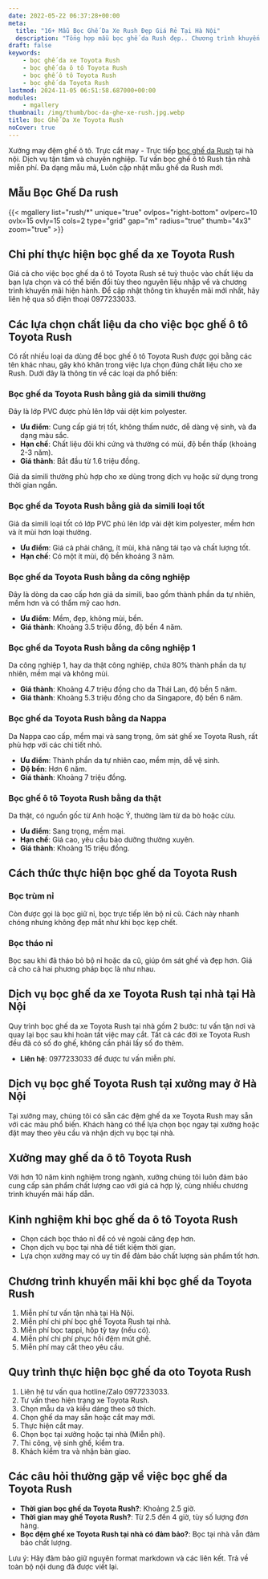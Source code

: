 ```yaml
---
date: 2022-05-22 06:37:28+00:00
meta:
  title: "16+ Mẫu Bọc Ghế Da Xe Rush Đẹp Giá Rẻ Tại Hà Nội"
  description: "Tổng hợp mẫu bọc ghế da Rush đẹp.. Chương trình khuyến mãi bọc ghế Toyota Rush. Những kinh nghiệm bọc ghế ô tô Rush. Bảng giá bọc ghế da xe Rush"
draft: false
keywords:
    - bọc ghế da xe Toyota Rush
    - bọc ghế da ô tô Toyota Rush
    - bọc ghế ô tô Toyota Rush
    - bọc ghế da Toyota Rush
lastmod: 2024-11-05 06:51:58.687000+00:00
modules:
    - mgallery
thumbnail: /img/thumb/boc-da-ghe-xe-rush.jpg.webp
title: Bọc Ghế Da Xe Toyota Rush
noCover: true
---
```


Xưởng may đệm ghế ô tô. Trực cắt may - Trực tiếp [bọc ghế da Rush](https://bocgheoto.vn/toyota/boc-ghe-da-xe-toyota-rush.html/) tại hà nội. Dịch vụ tận tâm và chuyên nghiệp. Tư vấn bọc ghế ô tô Rush tận nhà miễn phí. Đa dạng mẫu mã, Luôn cập nhật mẫu ghế da Rush mới.
## Mẫu Bọc Ghế Da rush
{{< mgallery list="rush/*" unique="true" ovlpos="right-bottom" ovlperc=10 ovlx=15 ovly=15 cols=2 type="grid" gap="m" radius="true" thumb="4x3" zoom="true" >}}

## Chi phí thực hiện bọc ghế da xe Toyota Rush

Giá cả cho việc bọc ghế da ô tô Toyota Rush sẽ tuỳ thuộc vào chất liệu da bạn lựa chọn và có thể biến đổi tùy theo nguyên liệu nhập về và chương trình khuyến mãi hiện hành. Để cập nhật thông tin khuyến mãi mới nhất, hãy liên hệ qua số điện thoại 0977233033.

## Các lựa chọn chất liệu da cho việc bọc ghế ô tô Toyota Rush

Có rất nhiều loại da dùng để bọc ghế ô tô Toyota Rush được gọi bằng các tên khác nhau, gây khó khăn trong việc lựa chọn đúng chất liệu cho xe Rush. Dưới đây là thông tin về các loại da phổ biến:

### Bọc ghế da Toyota Rush bằng giả da simili thường

Đây là lớp PVC được phủ lên lớp vải dệt kim polyester.

- **Ưu điểm**: Cung cấp giá trị tốt, không thấm nước, dễ dàng vệ sinh, và đa dạng màu sắc.
- **Hạn chế**: Chất liệu đôi khi cứng và thường có mùi, độ bền thấp (khoảng 2-3 năm).
- **Giá thành**: Bắt đầu từ 1.6 triệu đồng.

Giả da simili thường phù hợp cho xe dùng trong dịch vụ hoặc sử dụng trong thời gian ngắn.

### Bọc ghế da Toyota Rush bằng giả da simili loại tốt

Giả da simili loại tốt có lớp PVC phủ lên lớp vải dệt kim polyester, mềm hơn và ít mùi hơn loại thường.

- **Ưu điểm**: Giá cả phải chăng, ít mùi, khả năng tái tạo và chất lượng tốt.
- **Hạn chế**: Có một ít mùi, độ bền khoảng 3 năm.

### Bọc ghế da Toyota Rush bằng da công nghiệp

Đây là dòng da cao cấp hơn giả da simili, bao gồm thành phần da tự nhiên, mềm hơn và có thẩm mỹ cao hơn.

- **Ưu điểm**: Mềm, đẹp, không mùi, bền.
- **Giá thành**: Khoảng 3.5 triệu đồng, độ bền 4 năm.

### Bọc ghế da Toyota Rush bằng da công nghiệp 1

Da công nghiệp 1, hay da thật công nghiệp, chứa 80% thành phần da tự nhiên, mềm mại và không mùi.

- **Giá thành**: Khoảng 4.7 triệu đồng cho da Thái Lan, độ bền 5 năm.
- **Giá thành**: Khoảng 5.3 triệu đồng cho da Singapore, độ bền 6 năm.

### Bọc ghế da Toyota Rush bằng da Nappa

Da Nappa cao cấp, mềm mại và sang trọng, ôm sát ghế xe Toyota Rush, rất phù hợp với các chi tiết nhỏ.

- **Ưu điểm**: Thành phần da tự nhiên cao, mềm mịn, dễ vệ sinh.
- **Độ bền**: Hơn 6 năm.
- **Giá thành**: Khoảng 7 triệu đồng.

### Bọc ghế ô tô Toyota Rush bằng da thật

Da thật, có nguồn gốc từ Anh hoặc Ý, thường làm từ da bò hoặc cừu.

- **Ưu điểm**: Sang trọng, mềm mại.
- **Hạn chế**: Giá cao, yêu cầu bảo dưỡng thường xuyên.
- **Giá thành**: Khoảng 15 triệu đồng.

## Cách thức thực hiện bọc ghế da Toyota Rush

### Bọc trùm nỉ

Còn được gọi là bọc giữ nỉ, bọc trực tiếp lên bộ nỉ cũ. Cách này nhanh chóng nhưng không đẹp mắt như khi bọc kẹp chết.

### Bọc tháo nỉ

Bọc sau khi đã tháo bỏ bộ nỉ hoặc da cũ, giúp ôm sát ghế và đẹp hơn. Giá cả cho cả hai phương pháp bọc là như nhau.

## Dịch vụ bọc ghế da xe Toyota Rush tại nhà tại Hà Nội

Quy trình bọc ghế da xe Toyota Rush tại nhà gồm 2 bước: tư vấn tận nơi và quay lại bọc sau khi hoàn tất việc may cắt. Tất cả các đời xe Toyota Rush đều đã có số đo ghế, không cần phải lấy số đo thêm.

- **Liên hệ**: 0977233033 để được tư vấn miễn phí.

## Dịch vụ bọc ghế Toyota Rush tại xưởng may ở Hà Nội

Tại xưởng may, chúng tôi có sẵn các đệm ghế da xe Toyota Rush may sẵn với các màu phổ biến. Khách hàng có thể lựa chọn bọc ngay tại xưởng hoặc đặt may theo yêu cầu và nhận dịch vụ bọc tại nhà.

## Xưởng may ghế da ô tô Toyota Rush

Với hơn 10 năm kinh nghiệm trong ngành, xưởng chúng tôi luôn đảm bảo cung cấp sản phẩm chất lượng cao với giá cả hợp lý, cùng nhiều chương trình khuyến mãi hấp dẫn.

## Kinh nghiệm khi bọc ghế da ô tô Toyota Rush

- Chọn cách bọc tháo nỉ để có vẻ ngoài căng đẹp hơn.
- Chọn dịch vụ bọc tại nhà để tiết kiệm thời gian.
- Lựa chọn xưởng may có uy tín để đảm bảo chất lượng sản phẩm tốt hơn.

## Chương trình khuyến mãi khi bọc ghế da Toyota Rush

1. Miễn phí tư vấn tận nhà tại Hà Nội.
2. Miễn phí chi phí bọc ghế Toyota Rush tại nhà.
3. Miễn phí bọc tappi, hộp tỳ tay (nếu có).
4. Miễn phí chi phí phục hồi đệm mút ghế.
5. Miễn phí may cắt theo yêu cầu.

## Quy trình thực hiện bọc ghế da oto Toyota Rush

1. Liên hệ tư vấn qua hotline/Zalo 0977233033.
2. Tư vấn theo hiện trạng xe Toyota Rush.
3. Chọn mẫu da và kiểu dáng theo sở thích.
4. Chọn ghế da may sẵn hoặc cắt may mới.
5. Thực hiện cắt may.
6. Chọn bọc tại xưởng hoặc tại nhà (Miễn phí).
7. Thi công, vệ sinh ghế, kiểm tra.
8. Khách kiểm tra và nhận bàn giao.

## Các câu hỏi thường gặp về việc bọc ghế da Toyota Rush

- **Thời gian bọc ghế da Toyota Rush?**: Khoảng 2.5 giờ.
- **Thời gian may ghế Toyota Rush?**: Từ 2.5 đến 4 giờ, tùy số lượng đơn hàng.
- **Bọc đệm ghế xe Toyota Rush tại nhà có đảm bảo?**: Bọc tại nhà vẫn đảm bảo chất lượng.

Lưu ý: Hãy đảm bảo giữ nguyên format markdown và các liên kết. Trả về toàn bộ nội dung đã được viết lại.